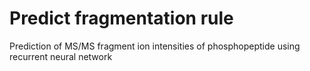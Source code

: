 # Predict fragmentation rule
Prediction of MS/MS fragment ion intensities of phosphopeptide using recurrent neural network
